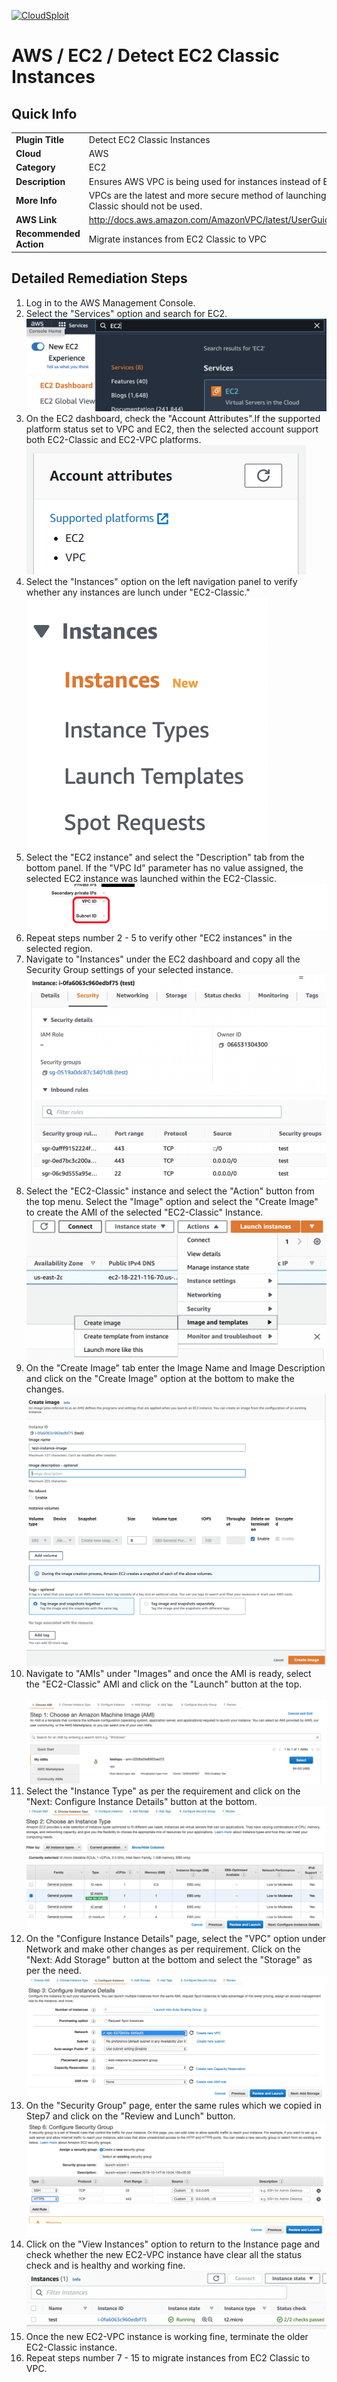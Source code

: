 [![CloudSploit](https://cloudsploit.com/img/logo-new-big-text-100.png "CloudSploit")](https://cloudsploit.com)

# AWS / EC2 / Detect EC2 Classic Instances

## Quick Info

| | |
|-|-|
| **Plugin Title** | Detect EC2 Classic Instances |
| **Cloud** | AWS |
| **Category** | EC2 |
| **Description** | Ensures AWS VPC is being used for instances instead of EC2 Classic |
| **More Info** | VPCs are the latest and more secure method of launching AWS resources. EC2 Classic should not be used. |
| **AWS Link** | http://docs.aws.amazon.com/AmazonVPC/latest/UserGuide/VPC_Introduction.html |
| **Recommended Action** | Migrate instances from EC2 Classic to VPC |

## Detailed Remediation Steps
1. Log in to the AWS Management Console.
2. Select the "Services" option and search for EC2. </br> <img src="/resources/aws/ec2/detect-ec2-classic-instances/step2.png"/>
3. On the EC2 dashboard, check the "Account Attributes".If the supported platform status set to VPC and EC2, then the selected account support both EC2-Classic and EC2-VPC platforms.</br> <img src="/resources/aws/ec2/detect-ec2-classic-instances/step3.png"/>
4.  Select the "Instances" option on the left navigation panel to verify whether any instances are lunch under "EC2-Classic."</br> <img src="/resources/aws/ec2/detect-ec2-classic-instances/step4.png"/>
5. Select the "EC2 instance" and select the "Description" tab from the bottom panel. If the "VPC Id" parameter has no value assigned, the selected EC2 instance was launched within the EC2-Classic.</br> <img src="/resources/aws/ec2/detect-ec2-classic-instances/step5.png"/>
6. Repeat steps number 2 - 5 to verify other "EC2 instances" in the selected region.</br>
7. Navigate to "Instances" under the EC2 dashboard and copy all the Security Group settings of your selected instance.</br> <img src="/resources/aws/ec2/detect-ec2-classic-instances/step7.png"/>
8. Select the "EC2-Classic" instance and select the "Action" button from the top menu. Select the "Image" option and select the "Create Image" to create the AMI of the selected "EC2-Classic" Instance.</br> <img src="/resources/aws/ec2/detect-ec2-classic-instances/step8.png"/>
9. On the "Create Image" tab enter the Image Name and Image Description and click on the "Create Image" option at the bottom to make the changes.</br> <img src="/resources/aws/ec2/detect-ec2-classic-instances/step9.png"/>
10. Navigate to "AMIs" under "Images" and once the AMI is ready, select the "EC2-Classic" AMI and click on the "Launch" button at the top.</br></br> <img src="/resources/aws/ec2/detect-ec2-classic-instances/step10.png"/>
11. Select the "Instance Type" as per the requirement and click on the "Next: Configure Instance Details" button at the bottom.</br><img src="/resources/aws/ec2/detect-ec2-classic-instances/step11.png"/>
12. On the "Configure Instance Details" page, select the "VPC" option under Network and make other changes as per requirement. Click on the "Next: Add Storage" button at the bottom and select the "Storage" as per the need.</br> <img src="/resources/aws/ec2/detect-ec2-classic-instances/step12.png"/>
13. On the "Security Group" page, enter the same rules which we copied in Step7 and click on the "Review and Lunch" button. </br> <img src="/resources/aws/ec2/detect-ec2-classic-instances/step13.png"/>
14. Click on the "View Instances" option to return to the Instance page and check whether the new EC2-VPC instance have clear all the status check and is healthy and working fine.</br> <img src="/resources/aws/ec2/detect-ec2-classic-instances/step14.png"/>
15. Once the new EC2-VPC instance is working fine, terminate the older EC2-Classic instance.
16. Repeat steps number 7 - 15 to migrate instances from EC2 Classic to VPC.</br>
